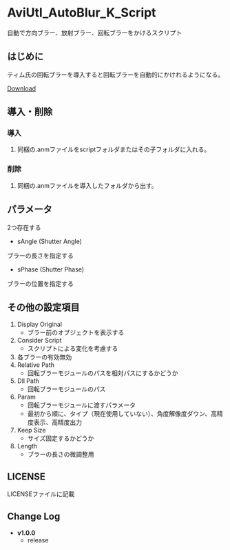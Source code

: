 # AviUtl_AutoBlur_K_Script
自動で方向ブラー、放射ブラー、回転ブラーをかけるスクリプト

## はじめに
ティム氏の回転ブラーを導入すると回転ブラーを自動的にかけれるようになる。

[Download](https://tim3.web.fc2.com/sidx.htm)

## 導入・削除
### 導入
1. 同梱の.anmファイルをscriptフォルダまたはその子フォルダに入れる。
### 削除
1. 同梱の.anmファイルを導入したフォルダから出す。

## パラメータ
2つ存在する
- sAngle (Shutter Angle)

ブラーの長さを指定する

- sPhase (Shutter Phase)

ブラーの位置を指定する

## その他の設定項目
1. Display Original
    - ブラー前のオブジェクトを表示する
2. Consider Script
    - スクリプトによる変化を考慮する
3. 各ブラーの有効無効
4. Relative Path
    - 回転ブラーモジュールのパスを相対パスにするかどうか
5. Dll Path
    - 回転ブラーモジュールのパス
6. Param
    - 回転ブラーモジュールに渡すパラメータ
    - 最初から順に、タイプ（現在使用していない）、角度解像度ダウン、高精度表示、高精度出力
7. Keep Size
    - サイズ固定するかどうか
8. Length
    - ブラーの長さの微調整用

## LICENSE
LICENSEファイルに記載

## Change Log 
- **v1.0.0**
  - release
